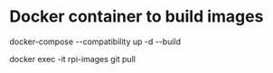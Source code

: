 # Docker container to build images

docker-compose --compatibility up -d --build

docker exec -it rpi-images git pull

